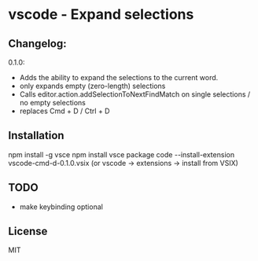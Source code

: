 # vscode - Expand selections

## Changelog:

0.1.0:
- Adds the ability to expand the selections to the current word.
- only expands empty (zero-length) selections
- Calls editor.action.addSelectionToNextFindMatch on single selections / no empty selections
- replaces Cmd + D / Ctrl + D

## Installation

npm install -g vsce
npm install
vsce package
code --install-extension vscode-cmd-d-0.1.0.vsix (or vscode -> extensions -> install from VSIX)

## TODO

- make keybinding optional

## License

MIT